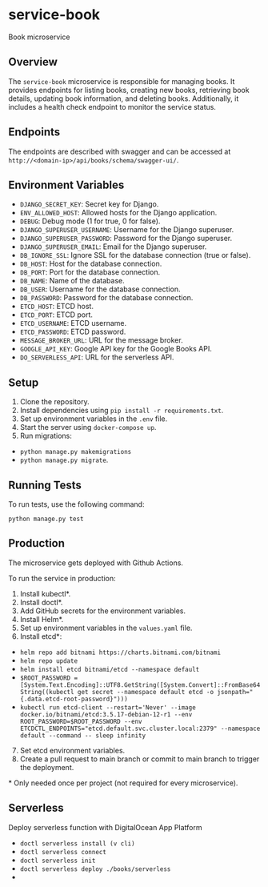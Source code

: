 # service-book

Book microservice

## Overview

The `service-book` microservice is responsible for managing books. It provides endpoints for listing books, creating 
new books, retrieving book details, updating book information, and deleting books. Additionally, it includes a health 
check endpoint to monitor the service status.

## Endpoints

The endpoints are described with swagger and can be accessed at `http://<domain-ip>/api/books/schema/swagger-ui/`.

## Environment Variables

- `DJANGO_SECRET_KEY`: Secret key for Django.
- `ENV_ALLOWED_HOST`: Allowed hosts for the Django application.
- `DEBUG`: Debug mode (1 for true, 0 for false).
- `DJANGO_SUPERUSER_USERNAME`: Username for the Django superuser.
- `DJANGO_SUPERUSER_PASSWORD`: Password for the Django superuser.
- `DJANGO_SUPERUSER_EMAIL`: Email for the Django superuser.
- `DB_IGNORE_SSL`: Ignore SSL for the database connection (true or false).
- `DB_HOST`: Host for the database connection.
- `DB_PORT`: Port for the database connection.
- `DB_NAME`: Name of the database.
- `DB_USER`: Username for the database connection.
- `DB_PASSWORD`: Password for the database connection.
- `ETCD_HOST`: ETCD host.
- `ETCD_PORT`: ETCD port.
- `ETCD_USERNAME`: ETCD username.
- `ETCD_PASSWORD`: ETCD password.
- `MESSAGE_BROKER_URL`: URL for the message broker.
- `GOOGLE_API_KEY`: Google API key for the Google Books API.
- `DO_SERVERLESS_API`: URL for the serverless API.

## Setup

1. Clone the repository.
2. Install dependencies using `pip install -r requirements.txt`.
3. Set up environment variables in the `.env` file.
4. Start the server using `docker-compose up`.
5. Run migrations:
- `python manage.py makemigrations` 
- `python manage.py migrate`.

## Running Tests

To run tests, use the following command:

`python manage.py test`

## Production

The microservice gets deployed with Github Actions.

To run the service in production:

1. Install kubectl*.
2. Install doctl*.
3. Add GitHub secrets for the environment variables.
4. Install Helm*.
5. Set up environment variables in the `values.yaml` file.
6. Install etcd*:
- `helm repo add bitnami https://charts.bitnami.com/bitnami`
- `helm repo update`
- `helm install etcd bitnami/etcd --namespace default`
- `$ROOT_PASSWORD = [System.Text.Encoding]::UTF8.GetString([System.Convert]::FromBase64String((kubectl get secret --namespace default etcd -o jsonpath="{.data.etcd-root-password}")))`
- `kubectl run etcd-client --restart='Never' --image docker.io/bitnami/etcd:3.5.17-debian-12-r1 --env ROOT_PASSWORD=$ROOT_PASSWORD --env ETCDCTL_ENDPOINTS="etcd.default.svc.cluster.local:2379" --namespace default --command -- sleep infinity`
7. Set etcd environment variables.
8. Create a pull request to main branch or commit to main branch to trigger the deployment.

\* Only needed once per project (not required for every microservice).

## Serverless

Deploy serverless function with DigitalOcean App Platform

- `doctl serverless install (v cli)`
- `doctl serverless connect`
- `doctl serverless init`
- `doctl serverless deploy ./books/serverless`
- 